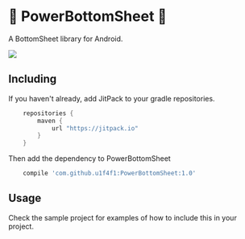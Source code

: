 # 🔋 PowerBottomSheet 🔋


A BottomSheet library for Android.

[![](https://jitpack.io/v/u1f4f1/PowerBottomSheet.svg?style=flat-square)](https://jitpack.io/#u1f4f1/PowerBottomSheet)

## Including

If you haven't already, add JitPack to your gradle repositories.

```groovy
    repositories {
        maven {
            url "https://jitpack.io"
        }
    }
```

Then add the dependency to PowerBottomSheet

```groovy
    compile 'com.github.u1f4f1:PowerBottomSheet:1.0'
```


## Usage

Check the sample project for examples of how to include this in your project.
